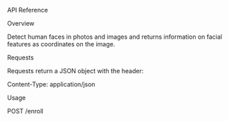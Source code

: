 API Reference

Overview

Detect human faces in photos and images and returns information on facial features as coordinates on the image.

Requests

Requests return a JSON object with the header:

Content-Type: application/json

Usage

POST /enroll
